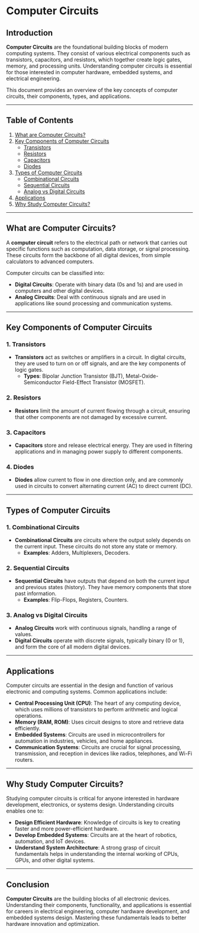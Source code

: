 # Computer Circuits

## Introduction
**Computer Circuits** are the foundational building blocks of modern computing systems. They consist of various electrical components such as transistors, capacitors, and resistors, which together create logic gates, memory, and processing units. Understanding computer circuits is essential for those interested in computer hardware, embedded systems, and electrical engineering.

This document provides an overview of the key concepts of computer circuits, their components, types, and applications.

---

## Table of Contents
1. [What are Computer Circuits?](#what-are-computer-circuits)
2. [Key Components of Computer Circuits](#key-components-of-computer-circuits)
   - [Transistors](#1-transistors)
   - [Resistors](#2-resistors)
   - [Capacitors](#3-capacitors)
   - [Diodes](#4-diodes)
3. [Types of Computer Circuits](#types-of-computer-circuits)
   - [Combinational Circuits](#1-combinational-circuits)
   - [Sequential Circuits](#2-sequential-circuits)
   - [Analog vs Digital Circuits](#3-analog-vs-digital-circuits)
4. [Applications](#applications)
5. [Why Study Computer Circuits?](#why-study-computer-circuits)

---

## What are Computer Circuits?
A **computer circuit** refers to the electrical path or network that carries out specific functions such as computation, data storage, or signal processing. These circuits form the backbone of all digital devices, from simple calculators to advanced computers.

Computer circuits can be classified into:
- **Digital Circuits**: Operate with binary data (0s and 1s) and are used in computers and other digital devices.
- **Analog Circuits**: Deal with continuous signals and are used in applications like sound processing and communication systems.

---

## Key Components of Computer Circuits

### 1. Transistors
- **Transistors** act as switches or amplifiers in a circuit. In digital circuits, they are used to turn on or off signals, and are the key components of logic gates.
  - **Types**: Bipolar Junction Transistor (BJT), Metal-Oxide-Semiconductor Field-Effect Transistor (MOSFET).

### 2. Resistors
- **Resistors** limit the amount of current flowing through a circuit, ensuring that other components are not damaged by excessive current.

### 3. Capacitors
- **Capacitors** store and release electrical energy. They are used in filtering applications and in managing power supply to different components.

### 4. Diodes
- **Diodes** allow current to flow in one direction only, and are commonly used in circuits to convert alternating current (AC) to direct current (DC).

---

## Types of Computer Circuits

### 1. Combinational Circuits
- **Combinational Circuits** are circuits where the output solely depends on the current input. These circuits do not store any state or memory.
  - **Examples**: Adders, Multiplexers, Decoders.

### 2. Sequential Circuits
- **Sequential Circuits** have outputs that depend on both the current input and previous states (history). They have memory components that store past information.
  - **Examples**: Flip-Flops, Registers, Counters.

### 3. Analog vs Digital Circuits
- **Analog Circuits** work with continuous signals, handling a range of values.
- **Digital Circuits** operate with discrete signals, typically binary (0 or 1), and form the core of all modern digital devices.

---

## Applications
Computer circuits are essential in the design and function of various electronic and computing systems. Common applications include:

- **Central Processing Unit (CPU)**: The heart of any computing device, which uses millions of transistors to perform arithmetic and logical operations.
- **Memory (RAM, ROM)**: Uses circuit designs to store and retrieve data efficiently.
- **Embedded Systems**: Circuits are used in microcontrollers for automation in industries, vehicles, and home appliances.
- **Communication Systems**: Circuits are crucial for signal processing, transmission, and reception in devices like radios, telephones, and Wi-Fi routers.

---

## Why Study Computer Circuits?
Studying computer circuits is critical for anyone interested in hardware development, electronics, or systems design. Understanding circuits enables one to:

- **Design Efficient Hardware**: Knowledge of circuits is key to creating faster and more power-efficient hardware.
- **Develop Embedded Systems**: Circuits are at the heart of robotics, automation, and IoT devices.
- **Understand System Architecture**: A strong grasp of circuit fundamentals helps in understanding the internal working of CPUs, GPUs, and other digital systems.

---

## Conclusion
**Computer Circuits** are the building blocks of all electronic devices. Understanding their components, functionality, and applications is essential for careers in electrical engineering, computer hardware development, and embedded systems design. Mastering these fundamentals leads to better hardware innovation and optimization.
